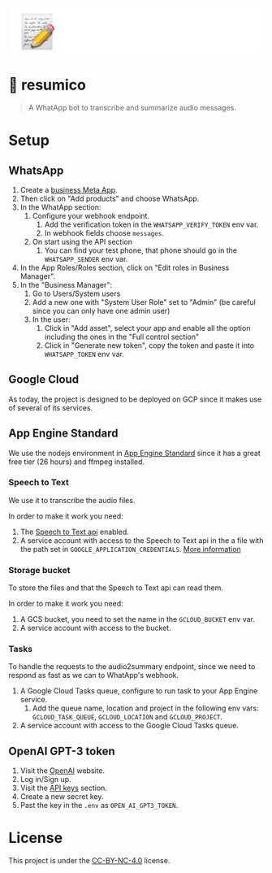 <img src="./.github/resumico.svg" align="center">

# 📝 resumico

> A WhatApp bot to transcribe and summarize audio messages.

# Setup

## WhatsApp

1. Create a [business Meta App](https://developers.facebook.com/apps/create/).
2. Then click on "Add products" and choose WhatsApp.
3. In the WhatApp section:
   1. Configure your webhook endpoint.
      1. Add the verification token in the `WHATSAPP_VERIFY_TOKEN` env var.
      2. In webhook fields choose `messages`.
   2. On start using the API section
      1. You can find your test phone, that phone should go in the `WHATSAPP_SENDER` env var.
4. In the App Roles/Roles section, click on "Edit roles in Business Manager".
5. In the "Business Manager":
   1. Go to Users/System users
   2. Add a new one with "System User Role" set to "Admin" (be careful since you can only have one admin user)
   3. In the user:
      1. Click in "Add asset", select your app and enable all the option including the ones in the "Full control section"
      2. Click in "Generate new token", copy the token and paste it into `WHATSAPP_TOKEN` env var.

## Google Cloud

As today, the project is designed to be deployed on GCP since it makes use of several of its services.

## App Engine Standard

We use the nodejs environment in [App Engine Standard](https://cloud.google.com/appengine/docs/standard/nodejs/runtime) since it has a great free tier (26 hours) and ffmpeg installed.

### Speech to Text

We use it to transcribe the audio files. 

In order to make it work you need:

1. The [Speech to Text api](https://console.cloud.google.com/marketplace/product/google/speech.googleapis.com) enabled.
2. A service account with access to the Speech to Text api in the a file with the path set in `GOOGLE_APPLICATION_CREDENTIALS`. [More information](https://cloud.google.com/docs/authentication/application-default-credentials#GAC)

### Storage bucket

To store the files and that the Speech to Text api can read them.

In order to make it work you need:

1. A GCS bucket, you need to set the name in the `GCLOUD_BUCKET` env var.
2. A service account with access to the bucket.

### Tasks

To handle the requests to the audio2summary endpoint, since we need to respond as fast as we can to WhatApp's webhook.

1. A Google Cloud Tasks queue, configure to run task to your App Engine service.
   1. Add the queue name, location and project in the following env vars: `GCLOUD_TASK_QUEUE`, `GCLOUD_LOCATION` and `GCLOUD_PROJECT`.
2. A service account with access to the Google Cloud Tasks queue.

## OpenAI GPT-3 token

1. Visit the [OpenAI](https://openai.com/api/) website.
2. Log in/Sign up.
3. Visit the [API keys](https://beta.openai.com/account/api-keys) section.
4. Create a new secret key.
5. Past the key in the `.env` as `OPEN_AI_GPT3_TOKEN`.

# License

This project is under the [CC-BY-NC-4.0](./LICENSE) license.